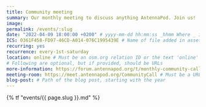 ```yaml
---
title: Community meeting
summary: Our monthly meeting to discuss anything AntennaPod. Join us!
image:
permalink: /events/:slug
date: "2022-04-09 18:00:00 +0200" # yyyy-mm-dd hh:mm:ss _hhmm Where _ is either + or - to indicate the timezone in which the event is noted
ICS: 0361F458-FD97-46CD-A014-076C1995439E # Name of file added in assets/events folder
recurring: yes
recurrence: every-1st-saturday
location: online # Must be an osm.org relation ID or the text 'online'
# Following are optional, but if provided, should be URLs
more-information: https://forum.antennapod.org/t/monthly-community-call/1869
meeting-room: https://meet.antennapod.org/CommunityCall # Must be a URL, only rendered if location is online
blog-post: # Path of the blog post, starting with the year
---
```


{% tf "events/{{ page.slug }}.md" %}
